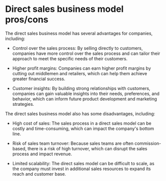 # Direct sales business model pros/cons

The direct sales business model has several advantages for companies, including:

* Control over the sales process: By selling directly to customers, companies have more control over the sales process and can tailor their approach to meet the specific needs of their customers.

* Higher profit margins: Companies can earn higher profit margins by cutting out middlemen and retailers, which can help them achieve greater financial success.

* Customer insights: By building strong relationships with customers, companies can gain valuable insights into their needs, preferences, and behavior, which can inform future product development and marketing strategies.

The direct sales business model also has some disadvantages, including:

* High cost of sales: The sales process in a direct sales model can be costly and time-consuming, which can impact the company's bottom line.

* Risk of sales team turnover: Because sales teams are often commission-based, there is a risk of high turnover, which can disrupt the sales process and impact revenue.

* Limited scalability: The direct sales model can be difficult to scale, as the company must invest in additional sales resources to expand its reach and customer base.
